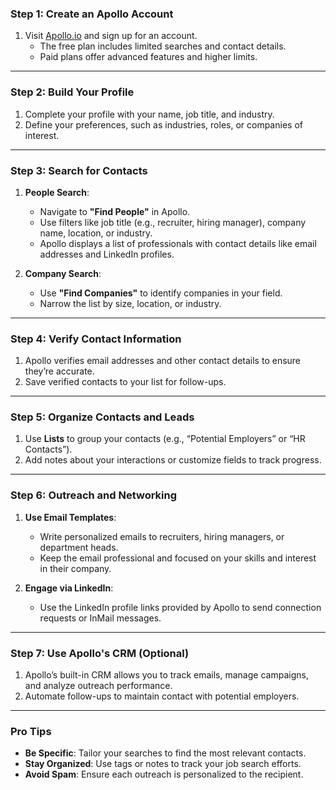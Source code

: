 ### **Step 1: Create an Apollo Account**

1. Visit [Apollo.io](https://apollo.io) and sign up for an account.
    - The free plan includes limited searches and contact details.
    - Paid plans offer advanced features and higher limits.

---

### **Step 2: Build Your Profile**

1. Complete your profile with your name, job title, and industry.
2. Define your preferences, such as industries, roles, or companies of interest.

---

### **Step 3: Search for Contacts**

1. **People Search**:
    
    - Navigate to **"Find People"** in Apollo.
    - Use filters like job title (e.g., recruiter, hiring manager), company name, location, or industry.
    - Apollo displays a list of professionals with contact details like email addresses and LinkedIn profiles.
2. **Company Search**:
    
    - Use **"Find Companies"** to identify companies in your field.
    - Narrow the list by size, location, or industry.

---

### **Step 4: Verify Contact Information**

1. Apollo verifies email addresses and other contact details to ensure they’re accurate.
2. Save verified contacts to your list for follow-ups.

---

### **Step 5: Organize Contacts and Leads**

1. Use **Lists** to group your contacts (e.g., “Potential Employers” or “HR Contacts”).
2. Add notes about your interactions or customize fields to track progress.

---

### **Step 6: Outreach and Networking**

1. **Use Email Templates**:
    
    - Write personalized emails to recruiters, hiring managers, or department heads.
    - Keep the email professional and focused on your skills and interest in their company.
2. **Engage via LinkedIn**:
    
    - Use the LinkedIn profile links provided by Apollo to send connection requests or InMail messages.

---

### **Step 7: Use Apollo's CRM (Optional)**

1. Apollo’s built-in CRM allows you to track emails, manage campaigns, and analyze outreach performance.
2. Automate follow-ups to maintain contact with potential employers.

---

### **Pro Tips**

- **Be Specific**: Tailor your searches to find the most relevant contacts.
- **Stay Organized**: Use tags or notes to track your job search efforts.
- **Avoid Spam**: Ensure each outreach is personalized to the recipient.
